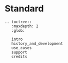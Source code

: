 # Standard

```eval_rst
.. toctree::
   :maxdepth: 2
   :glob:

   intro
   history_and_development
   use_cases
   support
   credits

```
